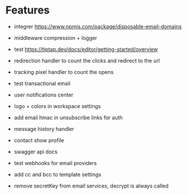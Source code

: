 # Features

- integrer https://www.npmjs.com/package/disposable-email-domains
- middleware compression + logger
- test https://tiptap.dev/docs/editor/getting-started/overview

- redirection handler to count the clicks and redirect to the url
- tracking pixel handler to count the opens
- test transactional email
- user notifications center
- logo + colors in workspace settings
- add email hmac in unsubscribe links for auth
- message history handler
- contact show profile
- swagger api docs
- test webhooks for email providers
- add cc and bcc to template settings
- remove secretKey from email services, decrypt is always called
